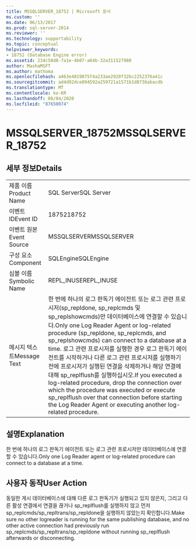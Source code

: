 ```yaml
---
title: MSSQLSERVER_18752 | Microsoft 문서
ms.custom: ''
ms.date: 06/13/2017
ms.prod: sql-server-2014
ms.reviewer: ''
ms.technology: supportability
ms.topic: conceptual
helpviewer_keywords:
- 18752 (Database Engine error)
ms.assetid: 234c58d8-7a1e-4b07-a64b-32a311527980
author: MashaMSFT
ms.author: mathoma
ms.openlocfilehash: a463e4019875f4a233ae2920f32bc2252376a41c
ms.sourcegitcommit: ad4d92dce894592a259721a1571b1d8736abacdb
ms.translationtype: MT
ms.contentlocale: ko-KR
ms.lasthandoff: 08/04/2020
ms.locfileid: "87650074"
---
```

# <a name="mssqlserver_18752"></a><span data-ttu-id="81304-102">MSSQLSERVER_18752</span><span class="sxs-lookup"><span data-stu-id="81304-102">MSSQLSERVER_18752</span></span>
    
## <a name="details"></a><span data-ttu-id="81304-103">세부 정보</span><span class="sxs-lookup"><span data-stu-id="81304-103">Details</span></span>  
  
|||  
|-|-|  
|<span data-ttu-id="81304-104">제품 이름</span><span class="sxs-lookup"><span data-stu-id="81304-104">Product Name</span></span>|<span data-ttu-id="81304-105">SQL Server</span><span class="sxs-lookup"><span data-stu-id="81304-105">SQL Server</span></span>|  
|<span data-ttu-id="81304-106">이벤트 ID</span><span class="sxs-lookup"><span data-stu-id="81304-106">Event ID</span></span>|<span data-ttu-id="81304-107">18752</span><span class="sxs-lookup"><span data-stu-id="81304-107">18752</span></span>|  
|<span data-ttu-id="81304-108">이벤트 원본</span><span class="sxs-lookup"><span data-stu-id="81304-108">Event Source</span></span>|<span data-ttu-id="81304-109">MSSQLSERVER</span><span class="sxs-lookup"><span data-stu-id="81304-109">MSSQLSERVER</span></span>|  
|<span data-ttu-id="81304-110">구성 요소</span><span class="sxs-lookup"><span data-stu-id="81304-110">Component</span></span>|<span data-ttu-id="81304-111">SQLEngine</span><span class="sxs-lookup"><span data-stu-id="81304-111">SQLEngine</span></span>|  
|<span data-ttu-id="81304-112">심볼 이름</span><span class="sxs-lookup"><span data-stu-id="81304-112">Symbolic Name</span></span>|<span data-ttu-id="81304-113">REPL_INUSE</span><span class="sxs-lookup"><span data-stu-id="81304-113">REPL_INUSE</span></span>|  
|<span data-ttu-id="81304-114">메시지 텍스트</span><span class="sxs-lookup"><span data-stu-id="81304-114">Message Text</span></span>|<span data-ttu-id="81304-115">한 번에 하나의 로그 판독기 에이전트 또는 로그 관련 프로시저(sp_repldone, sp_replcmds 및 sp_replshowcmds)만 데이터베이스에 연결할 수 있습니다.</span><span class="sxs-lookup"><span data-stu-id="81304-115">Only one Log Reader Agent or log-related procedure (sp_repldone, sp_replcmds, and sp_replshowcmds) can connect to a database at a time.</span></span> <span data-ttu-id="81304-116">로그 관련 프로시저를 실행한 경우 로그 판독기 에이전트를 시작하거나 다른 로그 관련 프로시저를 실행하기 전에 프로시저가 실행된 연결을 삭제하거나 해당 연결에 대해 sp_replflush를 실행하십시오.</span><span class="sxs-lookup"><span data-stu-id="81304-116">If you executed a log-related procedure, drop the connection over which the procedure was executed or execute sp_replflush over that connection before starting the Log Reader Agent or executing another log-related procedure.</span></span>|  
  
## <a name="explanation"></a><span data-ttu-id="81304-117">설명</span><span class="sxs-lookup"><span data-stu-id="81304-117">Explanation</span></span>  
 <span data-ttu-id="81304-118">한 번에 하나의 로그 판독기 에이전트 또는 로그 관련 프로시저만 데이터베이스에 연결할 수 있습니다.</span><span class="sxs-lookup"><span data-stu-id="81304-118">Only one Log Reader agent or log-related procedure can connect to a database at a time.</span></span>  
  
## <a name="user-action"></a><span data-ttu-id="81304-119">사용자 동작</span><span class="sxs-lookup"><span data-stu-id="81304-119">User Action</span></span>  
 <span data-ttu-id="81304-120">동일한 게시 데이터베이스에 대해 다른 로그 판독기가 실행되고 있지 않은지, 그리고 다른 활성 연결에서 연결을 끊거나 sp_replflush를 실행하지 않고 먼저 sp_replcmds/sp_repltrans/sp_repldone을 실행하지 않았는지 확인합니다.</span><span class="sxs-lookup"><span data-stu-id="81304-120">Make sure no other logreader is running for the same publishing database, and no other active connection had previously run sp_replcmds/sp_repltrans/sp_repldone without running sp_replflush afterwards or disconnecting.</span></span>  
  
  
